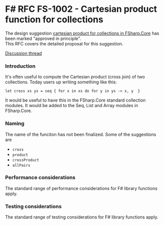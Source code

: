 
# F# RFC FS-1002 - Cartesian product function for collections

The design suggestion [cartesian product for collections in FSharp.Core](http://fslang.uservoice.com/forums/245727-f-language/suggestions/7184398-cartesian-product-function-for-collections) has been marked "approved in principle".  
This RFC covers the detailed proposal for this suggestion.

[Discussion thread](https://github.com/fsharp/FSharpLangDesign/issues/47)

### Introduction

It's often useful to compute the Cartesian product (cross join) of two collections. Today users up writing something like this:

    let cross xs ys = seq { for x in xs do for y in ys -> x, y  }

It would be useful to have this in the FSharp.Core standard collection modules.  It would be added to 
the Seq, List and Array modules in FSharp.Core.

### Naming 

The name of the funciton has not been finalized.  Some of the suggestions are

* ``cross``
* ``product``
* ``crossProduct``
* ``allPairs``

### Performance considerations

The standard range of performance considerations for F# library functions apply.

### Testing considerations

The standard range of testing  considerations for F# library functions apply.


